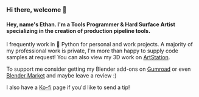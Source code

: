 ### Hi there, welcome 👋
#### Hey, name's Ethan. I'm a Tools Programmer & Hard Surface Artist specializing in the creation of production pipeline tools.

I frequently work in 🐍 Python for personal and work projects. A majority of my professional work is private, I'm more than happy to supply code samples at request! You can also view my 3D work on [ArtStation](https://www.artstation.com/razed).

To support me consider getting my Blender add-ons on [Gumroad](https://razed.gumroad.com/) or even [Blender Market](https://blendermarket.com/creators/ethan-simon-law) and maybe leave a review :)

I also have a [Ko-fi](https://ko-fi.com/razed) page if you'd like to send a tip!
